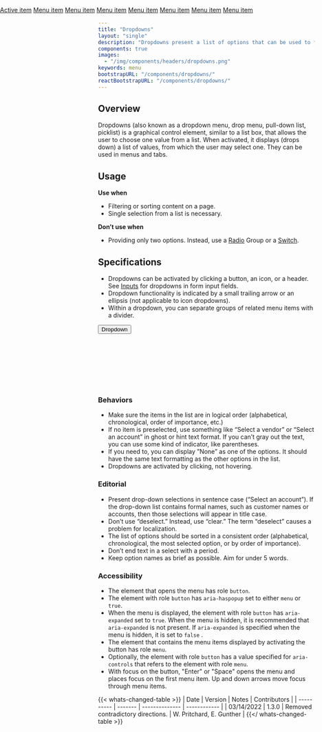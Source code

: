 ```yaml
---
title: "Dropdowns"
layout: "single"
description: "Dropdowns present a list of options that can be used to filter or sort existing content."
components: true
images:
  - "/img/components/headers/dropdowns.png"
keywords: menu
bootstrapURL: "/components/dropdowns/"
reactBootstrapURL: "/components/dropdowns/"
---
```


## Overview

Dropdowns (also known as a dropdown menu, drop menu, pull-down list, picklist) is a graphical control element, similar to a list box, that allows the user to choose one value from a list. When activated, it displays (drops down) a list of values, from which the user may select one. They can be used in menus and tabs.

## Usage

**Use when**

- Filtering or sorting content on a page.
- Single selection from a list is necessary.

**Don’t use when**

- Providing only two options. Instead, use a [Radio](/components/radio-buttons/) Group or a [Switch](/components/switches/).

## Specifications

- Dropdowns can be activated by clicking a button, an icon, or a header. See [Inputs](/components/inputs/) for dropdowns in form input fields.
- Dropdown functionality is indicated by a small trailing arrow or an ellipsis (not applicable to icon dropdowns).
- Within a dropdown, you can separate groups of related menu items with a divider.

<div class="guide-example-block d-inline-block mb-3">
  <div class="guide-sample" style="padding-bottom: 120px; padding-right: 90px;">
    <div class="dropdown">
      <button
        class="btn btn-primary dropdown-toggle"
        type="button"
        id="dropdownMenuButton"
        data-toggle="dropdown"
        aria-haspopup="true"
        aria-expanded="false"
      >
        Dropdown
      </button>
      <div
        class="dropdown-menu dropdown-menu-sm show"
        aria-labelledby="dropdownMenuButton"
        x-placement="bottom-start"
        style="position: absolute; will-change: transform; top: 0; left: 0; transform: translate3d(0, 32px, 0);"
      >
        <a class="dropdown-item active" href="#">Active item</a>
        <a class="dropdown-item" href="#">Menu item</a>
        <a class="dropdown-item" href="#">Menu item</a>
        <a class="dropdown-item" href="#">Menu item</a>
        <a class="dropdown-item" href="#">Menu item</a>
        <a class="dropdown-item" href="#">Menu item</a>
        <a class="dropdown-item" href="#">Menu item</a>
        <a class="dropdown-item" href="#">Menu item</a>
      </div>
    </div>
  </div>
</div>

### Behaviors

- Make sure the items in the list are in logical order (alphabetical, chronological, order of importance, etc.)
- If no item is preselected, use something like “Select a vendor” or “Select an account” in ghost or hint text format. If you can’t gray out the text, you can use some kind of indicator, like parentheses.
- If you need to, you can display ”None” as one of the options. It should have the same text formatting as the other options in the list.
- Dropdowns are activated by clicking, not hovering.

### Editorial

- Present drop-down selections in sentence case (“Select an account”). If the drop-down list contains formal names, such as customer names or accounts, then those selections will appear in title case.
- Don’t use “deselect.” Instead, use “clear.” The term “deselect” causes a problem for localization.
- The list of options should be sorted in a consistent order (alphabetical, chronological, the most selected option, or by order of importance).
- Don’t end text in a select with a period.
- Keep option names as brief as possible. Aim for under 5 words.

### Accessibility

- The element that opens the menu has role `button`.
- The element with role `button` has `aria-haspopup` set to either `menu` or `true`.
- When the menu is displayed, the element with role `button` has `aria-expanded` set to `true`. When the menu is hidden, it is recommended that `aria-expanded` is not present. If `aria-expanded` is specified when the menu is hidden, it is set to `false` .
- The element that contains the menu items displayed by activating the button has role `menu`.
- Optionally, the element with role `button` has a value specified for `aria-controls` that refers to the element with role `menu`.
- With focus on the button, "Enter" or "Space" opens the menu and places focus on the first menu item. Up and down arrows move focus through menu items.

{{< whats-changed-table >}}
| Date | Version | Notes | Contributors |
| ---------- | ------- | -------------- | ------------ |
| 03/14/2022 | 1.3.0 | Removed contradictory directions. | W. Pritchard, E. Gunther |
{{</ whats-changed-table >}}
